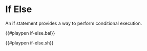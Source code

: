 # If Else
An if statement provides a way to perform conditional execution.

{{#playpen if-else.bal}}

{{#playpen if-else.sh}}